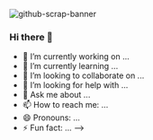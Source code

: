 ![github-scrap-banner](https://user-images.githubusercontent.com/69644797/126401498-46ef29ef-293a-4d57-97ad-2922795d50cf.jpg)


### Hi there 👋



- 🔭 I’m currently working on ...
- 🌱 I’m currently learning ...
- 👯 I’m looking to collaborate on ...
- 🤔 I’m looking for help with ...
- 💬 Ask me about ...
- 📫 How to reach me: ...
- 😄 Pronouns: ...
- ⚡ Fun fact: ...
-->

